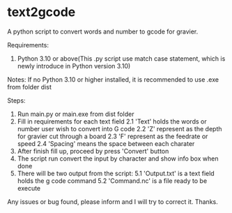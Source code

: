 # text2gcode

A python script to convert words and number to gcode for gravier. 

Requirements:
  1. Python 3.10 or above(This .py script use match case statement, which is newly introduce in Python version 3.10)
  
Notes: 
  If no Python 3.10 or higher installed, it is recommended to use .exe from folder dist 
  
Steps:
  1. Run main.py or main.exe from dist folder 
  2. Fill in requirements for each text field 
    2.1 'Text' holds the words or number user wish to convert into G code 
    2.2 'Z' represent as the depth for gravier cut through a board 
    2.3 'F' represent as the feedrate or speed
    2.4 'Spacing' means the space between each charater 
  3. After finish fill up, proceed by press 'Convert' button 
  4. The script run convert the input by character and show info box when done 
  5. There will be two output from the script:
    5.1 'Output.txt' is a text field holds the g code command 
    5.2 'Command.nc' is a file ready to be execute 
    
Any issues or bug found, please inform and I will try to correct it. 
Thanks. 
